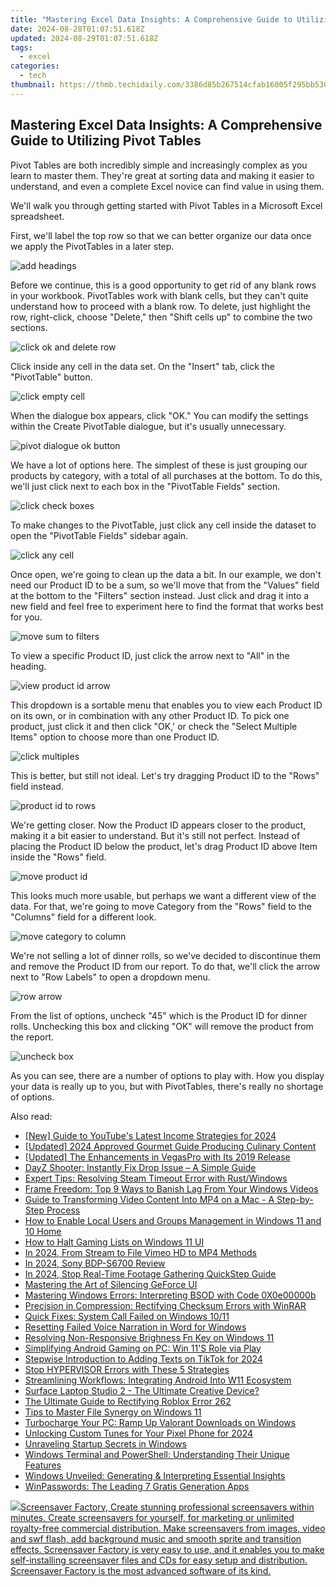 ```yaml
---
title: "Mastering Excel Data Insights: A Comprehensive Guide to Utilizing Pivot Tables"
date: 2024-08-28T01:07:51.618Z
updated: 2024-08-29T01:07:51.618Z
tags:
  - excel
categories:
  - tech
thumbnail: https://thmb.techidaily.com/3386d85b267514cfab16005f295bb530706ad69ae81e5253850f97e6c38efaf4.jpg
---
```


## Mastering Excel Data Insights: A Comprehensive Guide to Utilizing Pivot Tables

Pivot Tables are both incredibly simple and increasingly complex as you learn to master them. They're great at sorting data and making it easier to understand, and even a complete Excel novice can find value in using them.

 We'll walk you through getting started with Pivot Tables in a Microsoft Excel spreadsheet.

 First, we'll label the top row so that we can better organize our data once we apply the PivotTables in a later step.

![add headings](https://static1.howtogeekimages.com/wordpress/wp-content/uploads/2020/11/add-heading.png) 

 Before we continue, this is a good opportunity to get rid of any blank rows in your workbook. PivotTables work with blank cells, but they can't quite understand how to proceed with a blank row. To delete, just highlight the row, right-click, choose "Delete," then "Shift cells up" to combine the two sections.

![click ok and delete row](https://static1.howtogeekimages.com/wordpress/wp-content/uploads/2020/11/delete-empty-row.png) 

 Click inside any cell in the data set. On the "Insert" tab, click the "PivotTable" button.

![click empty cell](https://static1.howtogeekimages.com/wordpress/wp-content/uploads/2020/11/cell-click.png) 

 When the dialogue box appears, click "OK." You can modify the settings within the Create PivotTable dialogue, but it's usually unnecessary.

![pivot dialogue ok button](https://static1.howtogeekimages.com/wordpress/wp-content/uploads/2020/11/pivot-dialogue-ok.png) 

 We have a lot of options here. The simplest of these is just grouping our products by category, with a total of all purchases at the bottom. To do this, we'll just click next to each box in the "PivotTable Fields" section.

![click check boxes](https://static1.howtogeekimages.com/wordpress/wp-content/uploads/2020/11/check-boxes.png) 

 To make changes to the PivotTable, just click any cell inside the dataset to open the "PivotTable Fields" sidebar again.

![click any cell](https://static1.howtogeekimages.com/wordpress/wp-content/uploads/2020/11/click-cell.png) 

 Once open, we're going to clean up the data a bit. In our example, we don't need our Product ID to be a sum, so we'll move that from the "Values" field at the bottom to the "Filters" section instead. Just click and drag it into a new field and feel free to experiment here to find the format that works best for you.

![move sum to filters](https://static1.howtogeekimages.com/wordpress/wp-content/uploads/2020/11/sum-to-filters.png) 

 To view a specific Product ID, just click the arrow next to "All" in the heading.

![view product id arrow](https://static1.howtogeekimages.com/wordpress/wp-content/uploads/2020/11/arrow-view-product-id.png) 

 This dropdown is a sortable menu that enables you to view each Product ID on its own, or in combination with any other Product ID. To pick one product, just click it and then click "OK,' or check the "Select Multiple Items" option to choose more than one Product ID.

![click multiples](https://static1.howtogeekimages.com/wordpress/wp-content/uploads/2020/11/click-multiple-ok.png) 

 This is better, but still not ideal. Let's try dragging Product ID to the "Rows" field instead.

![product id to rows](https://static1.howtogeekimages.com/wordpress/wp-content/uploads/2020/11/product-id-to-rows.png) 

 We're getting closer. Now the Product ID appears closer to the product, making it a bit easier to understand. But it's still not perfect. Instead of placing the Product ID below the product, let's drag Product ID above Item inside the "Rows" field.

![move product id](https://static1.howtogeekimages.com/wordpress/wp-content/uploads/2020/11/product-id-move-to-above-item.png) 

 This looks much more usable, but perhaps we want a different view of the data. For that, we're going to move Category from the "Rows" field to the "Columns" field for a different look.

![move category to column](https://static1.howtogeekimages.com/wordpress/wp-content/uploads/2020/11/category-rows-to-column.png) 

 We're not selling a lot of dinner rolls, so we've decided to discontinue them and remove the Product ID from our report. To do that, we'll click the arrow next to "Row Labels" to open a dropdown menu.

![row arrow](https://static1.howtogeekimages.com/wordpress/wp-content/uploads/2020/11/row-labels-arrow2.png) 

 From the list of options, uncheck "45" which is the Product ID for dinner rolls. Unchecking this box and clicking "OK" will remove the product from the report.

![uncheck box](https://static1.howtogeekimages.com/wordpress/wp-content/uploads/2020/11/uncheck-ok1.png) 

 As you can see, there are a number of options to play with. How you display your data is really up to you, but with PivotTables, there's really no shortage of options.

<ins class="adsbygoogle"
     style="display:block"
     data-ad-format="autorelaxed"
     data-ad-client="ca-pub-7571918770474297"
     data-ad-slot="1223367746"></ins>



<ins class="adsbygoogle"
     style="display:block"
     data-ad-client="ca-pub-7571918770474297"
     data-ad-slot="8358498916"
     data-ad-format="auto"
     data-full-width-responsive="true"></ins>

<span class="atpl-alsoreadstyle">Also read:</span>
<div><ul>
<li><a href="https://eaxpv-info.techidaily.com/new-guide-to-youtubes-latest-income-strategies-for-2024/"><u>[New] Guide to YouTube's Latest Income Strategies for 2024</u></a></li>
<li><a href="https://youtube-docs.techidaily.com/ed-2024-approved-gourmet-guide-producing-culinary-content/"><u>[Updated] 2024 Approved  Gourmet Guide  Producing Culinary Content</u></a></li>
<li><a href="https://some-guidance.techidaily.com/updated-the-enhancements-in-vegaspro-with-its-2019-release/"><u>[Updated] The Enhancements in VegasPro with Its 2019 Release</u></a></li>
<li><a href="https://win-answers.techidaily.com/dayz-shooter-instantly-fix-drop-issue-a-simple-guide/"><u>DayZ Shooter: Instantly Fix Drop Issue – A Simple Guide</u></a></li>
<li><a href="https://win11-tips.techidaily.com/expert-tips-resolving-steam-timeout-error-with-rustwindows/"><u>Expert Tips: Resolving Steam Timeout Error with Rust/Windows</u></a></li>
<li><a href="https://win11-tips.techidaily.com/frame-freedom-top-9-ways-to-banish-lag-from-your-windows-videos/"><u>Frame Freedom: Top 9 Ways to Banish Lag From Your Windows Videos</u></a></li>
<li><a href="https://media-tips.techidaily.com/guide-to-transforming-video-content-into-mp4-on-a-mac-a-step-by-step-process/"><u>Guide to Transforming Video Content Into MP4 on a Mac - A Step-by-Step Process</u></a></li>
<li><a href="https://win11-tips.techidaily.com/how-to-enable-local-users-and-groups-management-in-windows-11-and-10-home/"><u>How to Enable Local Users and Groups Management in Windows 11 and 10 Home</u></a></li>
<li><a href="https://win11-tips.techidaily.com/how-to-halt-gaming-lists-on-windows-11-ui/"><u>How to Halt Gaming Lists on Windows 11 UI</u></a></li>
<li><a href="https://vimeo-videos.techidaily.com/in-2024-from-stream-to-file-vimeo-hd-to-mp4-methods/"><u>In 2024, From Stream to File  Vimeo HD to MP4 Methods</u></a></li>
<li><a href="https://extra-information.techidaily.com/in-2024-sony-bdp-s6700-review/"><u>In 2024, Sony BDP-S6700 Review</u></a></li>
<li><a href="https://video-screen-grab.techidaily.com/in-2024-stop-real-time-footage-gathering-quickstep-guide/"><u>In 2024, Stop Real-Time Footage Gathering  QuickStep Guide</u></a></li>
<li><a href="https://win11-tips.techidaily.com/mastering-the-art-of-silencing-geforce-ui/"><u>Mastering the Art of Silencing GeForce UI</u></a></li>
<li><a href="https://win11-tips.techidaily.com/mastering-windows-errors-interpreting-bsod-with-code-0x0e00000b/"><u>Mastering Windows Errors: Interpreting BSOD with Code 0X0e00000b</u></a></li>
<li><a href="https://win11-tips.techidaily.com/precision-in-compression-rectifying-checksum-errors-with-winrar/"><u>Precision in Compression: Rectifying Checksum Errors with WinRAR</u></a></li>
<li><a href="https://win11-tips.techidaily.com/quick-fixes-system-call-failed-on-windows-1011/"><u>Quick Fixes: System Call Failed on Windows 10/11</u></a></li>
<li><a href="https://win11-tips.techidaily.com/resetting-failed-voice-narration-in-word-for-windows/"><u>Resetting Failed Voice Narration in Word for Windows</u></a></li>
<li><a href="https://win11-tips.techidaily.com/resolving-non-responsive-brighness-fn-key-on-windows-11/"><u>Resolving Non-Responsive Brighness Fn Key on Windows 11</u></a></li>
<li><a href="https://win11-tips.techidaily.com/simplifying-android-gaming-on-pc-win-11s-role-via-play/"><u>Simplifying Android Gaming on PC: Win 11'S Role via Play</u></a></li>
<li><a href="https://tiktok-videos.techidaily.com/stepwise-introduction-to-adding-texts-on-tiktok-for-2024/"><u>Stepwise Introduction to Adding Texts on TikTok for 2024</u></a></li>
<li><a href="https://win11-tips.techidaily.com/stop-hypervisor-errors-with-these-5-strategies/"><u>Stop HYPERVISOR Errors with These 5 Strategies</u></a></li>
<li><a href="https://win11-tips.techidaily.com/streamlining-workflows-integrating-android-into-w11-ecosystem/"><u>Streamlining Workflows: Integrating Android Into W11 Ecosystem</u></a></li>
<li><a href="https://win11-tips.techidaily.com/surface-laptop-studio-2-the-ultimate-creative-device/"><u>Surface Laptop Studio 2 - The Ultimate Creative Device?</u></a></li>
<li><a href="https://win11-tips.techidaily.com/the-ultimate-guide-to-rectifying-roblox-error-262/"><u>The Ultimate Guide to Rectifying Roblox Error 262</u></a></li>
<li><a href="https://win11-tips.techidaily.com/tips-to-master-file-synergy-on-windows-11/"><u>Tips to Master File Synergy on Windows 11</u></a></li>
<li><a href="https://win11-tips.techidaily.com/turbocharge-your-pc-ramp-up-valorant-downloads-on-windows/"><u>Turbocharge Your PC: Ramp Up Valorant Downloads on Windows</u></a></li>
<li><a href="https://fox-boxes.techidaily.com/unlocking-custom-tunes-for-your-pixel-phone-for-2024/"><u>Unlocking Custom Tunes for Your Pixel Phone for 2024</u></a></li>
<li><a href="https://win11-tips.techidaily.com/unraveling-startup-secrets-in-windows/"><u>Unraveling Startup Secrets in Windows</u></a></li>
<li><a href="https://win11-tips.techidaily.com/windows-terminal-and-powershell-understanding-their-unique-features/"><u>Windows Terminal and PowerShell: Understanding Their Unique Features</u></a></li>
<li><a href="https://win11-tips.techidaily.com/windows-unveiled-generating-and-interpreting-essential-insights/"><u>Windows Unveiled: Generating & Interpreting Essential Insights</u></a></li>
<li><a href="https://win11-tips.techidaily.com/winpasswords-the-leading-7-gratis-generation-apps/"><u>WinPasswords: The Leading 7 Gratis Generation Apps</u></a></li>
</ul></div>

<!-- affiliate ads begin -->
<a href="https://secure.2checkout.com/order/checkout.php?PRODS=194977&QTY=1&AFFILIATE=108875&CART=1"><img src="https://www.blumentals.net/scrfactory/images/screensaver-software.png" border="0">Screensaver Factory, Create stunning professional screensavers within minutes. Create screensavers for yourself, for marketing or unlimited royalty-free commercial distribution. Make screensavers from images, video and swf flash, add background music and smooth sprite and transition effects. Screensaver Factory is very easy to use, and it enables you to make self-installing screensaver files and CDs for easy setup and distribution. Screensaver Factory is the most advanced software of its kind.</a>
<!-- affiliate ads end -->